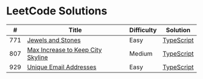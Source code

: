 # LeetCode Solutions

| # | Title | Difficulty | Solution | 
|---| ----- | -------- | ---------- |
|771|[Jewels and Stones](https://leetcode.com/problems/jewels-and-stones/)|Easy|[TypeScript](./src/771.Jewels-and-Stones.ts)|
|807|[Max Increase to Keep City Skyline](https://leetcode.com/problems/max-increase-to-keep-city-skyline/)|Medium|[TypeScript](./src/807.max-increase-to-keep-city-skyline.ts)|
|929|[Unique Email Addresses](https://leetcode.com/problems/unique-email-addresses/)|Easy|[TypeScript](./src/929.unique-email-addresses.ts)|

